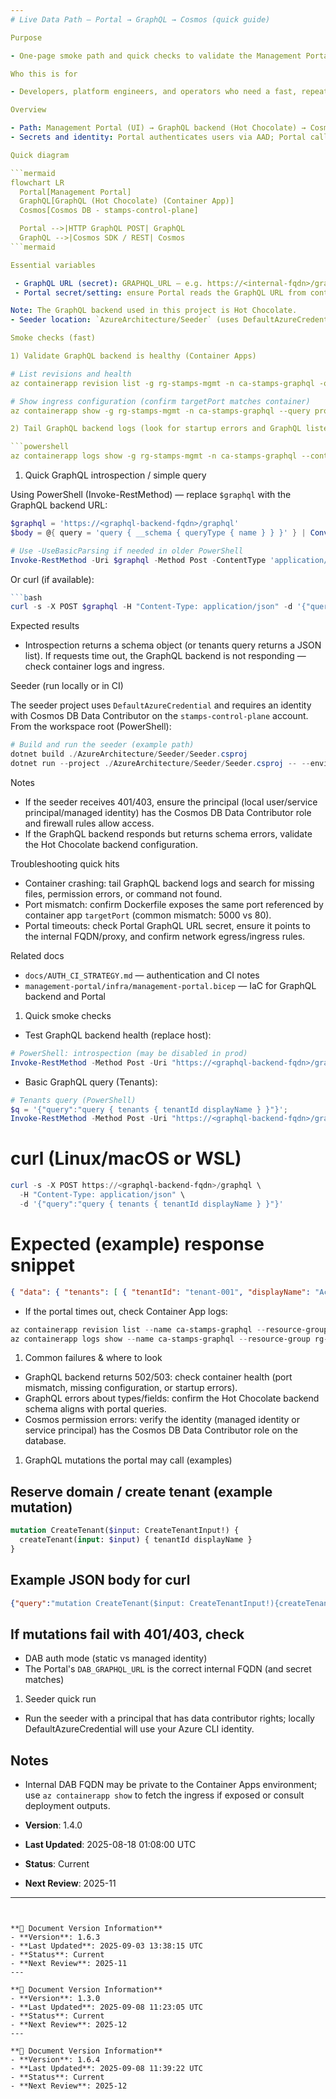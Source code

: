 ```yaml
---
# Live Data Path — Portal → GraphQL → Cosmos (quick guide)

Purpose

- One-page smoke path and quick checks to validate the Management Portal consumes live data from the GraphQL backend (Hot Chocolate) backed by Cosmos DB.

Who this is for

- Developers, platform engineers, and operators who need a fast, repeatable set of checks to confirm the live-data flow is healthy.

Overview

- Path: Management Portal (UI) → GraphQL backend (Hot Chocolate) → Cosmos DB (control-plane containers: tenants, cells, operations)
- Secrets and identity: Portal authenticates users via AAD; Portal calls the GraphQL backend over the internal network; the GraphQL backend uses a managed identity or connection string to read Cosmos.

Quick diagram

```mermaid
flowchart LR
  Portal[Management Portal]
  GraphQL[GraphQL (Hot Chocolate) (Container App)]
  Cosmos[Cosmos DB - stamps-control-plane]

  Portal -->|HTTP GraphQL POST| GraphQL
  GraphQL -->|Cosmos SDK / REST| Cosmos
```mermaid

Essential variables

 - GraphQL URL (secret): GRAPHQL_URL — e.g. https://<internal-fqdn>/graphql
 - Portal secret/setting: ensure Portal reads the GraphQL URL from container-app secrets or Key Vault

Note: The GraphQL backend used in this project is Hot Chocolate.
- Seeder location: `AzureArchitecture/Seeder` (uses DefaultAzureCredential)

Smoke checks (fast)

1) Validate GraphQL backend is healthy (Container Apps)

# List revisions and health
az containerapp revision list -g rg-stamps-mgmt -n ca-stamps-graphql -o table

# Show ingress configuration (confirm targetPort matches container)
az containerapp show -g rg-stamps-mgmt -n ca-stamps-graphql --query properties.configuration.ingress

2) Tail GraphQL backend logs (look for startup errors and GraphQL listening)

```powershell
az containerapp logs show -g rg-stamps-mgmt -n ca-stamps-graphql --container dab --tail 200
```

1) Quick GraphQL introspection / simple query

Using PowerShell (Invoke-RestMethod) — replace `$graphql` with the GraphQL backend URL:

```powershell
$graphql = 'https://<graphql-backend-fqdn>/graphql'
$body = @{ query = 'query { __schema { queryType { name } } }' } | ConvertTo-Json

# Use -UseBasicParsing if needed in older PowerShell
Invoke-RestMethod -Uri $graphql -Method Post -ContentType 'application/json' -Body $body
```

Or curl (if available):

```powershell
```bash
curl -s -X POST $graphql -H "Content-Type: application/json" -d '{"query":"{ tenants { tenantId name } }"}' | jq
```

Expected results

- Introspection returns a schema object (or tenants query returns a JSON list). If requests time out, the GraphQL backend is not responding — check container logs and ingress.

Seeder (run locally or in CI)

The seeder project uses `DefaultAzureCredential` and requires an identity with Cosmos DB Data Contributor on the `stamps-control-plane` account.
From the workspace root (PowerShell):

```powershell
# Build and run the seeder (example path)
dotnet build ./AzureArchitecture/Seeder/Seeder.csproj
dotnet run --project ./AzureArchitecture/Seeder/Seeder.csproj -- --environment dev
```

Notes

- If the seeder receives 401/403, ensure the principal (local user/service principal/managed identity) has the Cosmos DB Data Contributor role and firewall rules allow access.
- If the GraphQL backend responds but returns schema errors, validate the Hot Chocolate backend configuration.

Troubleshooting quick hits

- Container crashing: tail GraphQL backend logs and search for missing files, permission errors, or command not found.
- Port mismatch: confirm Dockerfile exposes the same port referenced by container app `targetPort` (common mismatch: 5000 vs 80).
- Portal timeouts: check Portal GraphQL URL secret, ensure it points to the internal FQDN/proxy, and confirm network egress/ingress rules.

Related docs

- `docs/AUTH_CI_STRATEGY.md` — authentication and CI notes
- `management-portal/infra/management-portal.bicep` — IaC for GraphQL backend and Portal

1) Quick smoke checks

- Test GraphQL backend health (replace host):

```powershell
# PowerShell: introspection (may be disabled in prod)
Invoke-RestMethod -Method Post -Uri "https://<graphql-backend-fqdn>/graphql" -Body '{"query":"{ __schema { types { name } } }"}' -ContentType 'application/json'
```

- Basic GraphQL query (Tenants):

```powershell
# Tenants query (PowerShell)
$q = '{"query":"query { tenants { tenantId displayName } }"}';
Invoke-RestMethod -Method Post -Uri "https://<graphql-backend-fqdn>/graphql" -Body $q -ContentType 'application/json'
```

  # curl (Linux/macOS or WSL)

```powershell
curl -s -X POST https://<graphql-backend-fqdn>/graphql \
  -H "Content-Type: application/json" \
  -d '{"query":"query { tenants { tenantId displayName } }"}'
```

  # Expected (example) response snippet

```json
{ "data": { "tenants": [ { "tenantId": "tenant-001", "displayName": "Acme Ltd" } ] } }
```

- If the portal times out, check Container App logs:

```powershell
az containerapp revision list --name ca-stamps-graphql --resource-group rg-stamps-mgmt --output table
az containerapp logs show --name ca-stamps-graphql --resource-group rg-stamps-mgmt --revision <revision-name>
```

1) Common failures & where to look

- GraphQL backend returns 502/503: check container health (port mismatch, missing configuration, or startup errors).
- GraphQL errors about types/fields: confirm the Hot Chocolate backend schema aligns with portal queries.
- Cosmos permission errors: verify the identity (managed identity or service principal) has the Cosmos DB Data Contributor role on the database.

1) GraphQL mutations the portal may call (examples)

## Reserve domain / create tenant (example mutation)

```graphql
mutation CreateTenant($input: CreateTenantInput!) {
  createTenant(input: $input) { tenantId displayName }
}
```

## Example JSON body for curl

```json
{"query":"mutation CreateTenant($input: CreateTenantInput!){createTenant(input:$input){tenantId displayName}}","variables":{"input":{"displayName":"New Tenant","tenantId":"tenant-123"}}}
```

## If mutations fail with 401/403, check

- DAB auth mode (static vs managed identity)
- The Portal's `DAB_GRAPHQL_URL` is the correct internal FQDN (and secret matches)

1) Seeder quick run

- Run the seeder with a principal that has data contributor rights; locally DefaultAzureCredential will use your Azure CLI identity.

## Notes

- Internal DAB FQDN may be private to the Container Apps environment; use `az containerapp show` to fetch the ingress if exposed or consult deployment outputs.


- **Version**: 1.4.0
- **Last Updated**: 2025-08-18 01:08:00 UTC  
- **Status**: Current
- **Next Review**: 2025-11

---
```


**📝 Document Version Information**
- **Version**: 1.6.3
- **Last Updated**: 2025-09-03 13:38:15 UTC  
- **Status**: Current
- **Next Review**: 2025-11
---

**📝 Document Version Information**
- **Version**: 1.3.0
- **Last Updated**: 2025-09-08 11:23:05 UTC  
- **Status**: Current
- **Next Review**: 2025-12
---

**📝 Document Version Information**
- **Version**: 1.6.4
- **Last Updated**: 2025-09-08 11:39:22 UTC  
- **Status**: Current
- **Next Review**: 2025-12